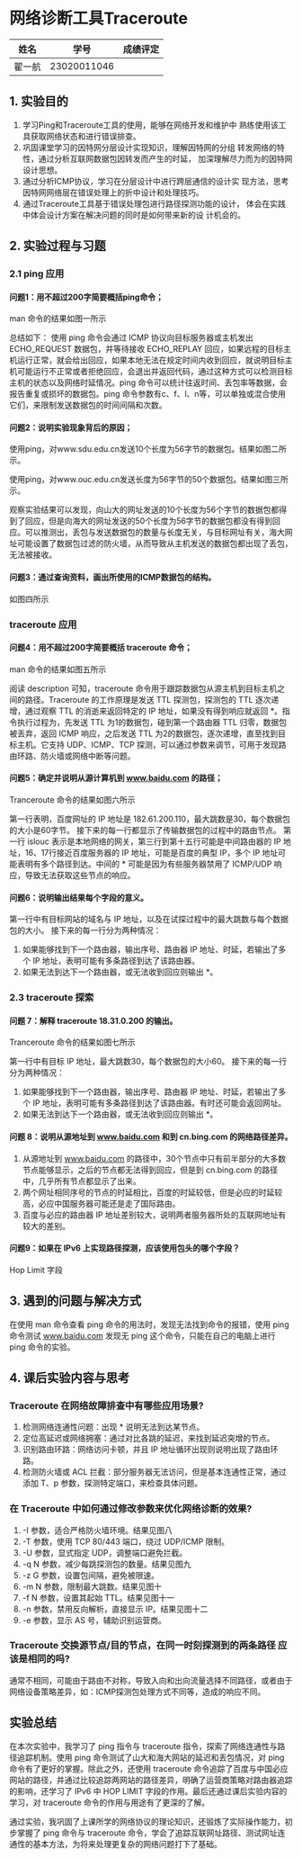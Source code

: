 # 网络诊断工具Traceroute
|姓名|学号|成绩评定|
|----|----|----|
|翟一航|23020011046||

## 1. 实验目的
1. 学习Ping和Traceroute工具的使用，能够在网络开发和维护中 熟练使用该工具获取网络状态和进行错误排查。
2. 巩固课堂学习的因特网分层设计实现知识，理解因特网的分组 转发网络的特性，通过分析互联网数据包因转发而产生的时延， 加深理解尽力而为的因特网设计思想。
3. 通过分析ICMP协议，学习在分层设计中进行跨层通信的设计实 现方法，思考因特网网络层在错误处理上的折中设计和处理技巧。
4. 通过Traceroute工具基于错误处理包进行路径探测功能的设计， 体会在实践中体会设计方案在解决问题的同时是如何带来新的设 计机会的。

## 2. 实验过程与习题
### 2.1 ping 应用
#### 问题1：用不超过200字简要概括ping命令；
man 命令的结果如图一所示

总结如下：
使用 ping 命令会通过 ICMP 协议向目标服务器或主机发出 ECHO_REQUEST 数据包，并等待接收 ECHO_REPLAY 回应，如果远程的目标主机运行正常，就会给出回应，如果本地无法在规定时间内收到回应，就说明目标主机可能运行不正常或者拒绝回应，会退出并返回代码，通过这种方式可以检测目标主机的状态以及网络时延情况。ping 命令可以统计往返时间、丢包率等数据，会报告重复或损坏的数据包。ping 命令参数有c、f、l、n等，可以单独或混合使用它们，来限制发送数据包的时间间隔和次数。

#### 问题2：说明实验现象背后的原因；
使用ping，对www.sdu.edu.cn发送10个长度为56字节的数据包。结果如图二所示。

使用ping，对www.ouc.edu.cn发送长度为56字节的50个数据包。结果如图三所示。

观察实验结果可以发现，向山大的网址发送的10个长度为56个字节的数据包都得到了回应，但是向海大的网址发送的50个长度为56字节的数据包都没有得到回应。可以推测出，丢包与发送数据包的数量与长度无关，与目标网址有关，海大网址可能设置了数据包过滤的防火墙，从而导致从主机发送的数据包都出现了丢包，无法被接收。

#### 问题3：通过查询资料，画出所使用的ICMP数据包的结构。
如图四所示

### traceroute 应用
#### 问题4：用不超过200字简要概括 traceroute 命令；
man 命令的结果如图五所示

阅读 description 可知，traceroute 命令用于跟踪数据包从源主机到目标主机之间的路径。Traceroute 的工作原理是发送 TTL 探测包，探测包的 TTL 逐次递增，通过观察 TTL 的消逝来返回特定的 IP 地址，如果没有得到响应就返回 *。指令执行过程为，先发送 TTL 为1的数据包，碰到第一个路由器 TTL 归零，数据包被丢弃，返回 ICMP 响应，之后发送 TTL 为2的数据包，逐次递增，直至找到目标主机。它支持 UDP、ICMP、TCP 探测，可以通过参数来调节，可用于发现路由环路、防火墙或网络中断等问题。

#### 问题5：确定并说明从源计算机到 www.baidu.com 的路径；
Tranceroute 命令的结果如图六所示

第一行表明，百度网址的 IP 地址是 182.61.200.110，最大跳数是30，每个数据包的大小是60字节。
接下来的每一行都显示了传输数据包的过程中的路由节点。
第一行 islouc 表示是本地网络的网关，第三行到第十五行可能是中间路由器的 IP 地址，16、17行接近百度服务器的 IP 地址，可能是百度的典型 IP，多个 IP 地址可能表明有多个路径到达。中间的 * 可能是因为有些服务器禁用了 ICMP/UDP 响应，导致无法获取这些节点的响应。

#### 问题6：说明输出结果每个字段的意义。
第一行中有目标网站的域名与 IP 地址，以及在试探过程中的最大跳数与每个数据包的大小。
接下来的每一行分为两种情况：
1. 如果能够找到下一个路由器，输出序号、路由器 IP 地址、时延，若输出了多个 IP 地址，表明可能有多条路径到达了该路由器。
2. 如果无法到达下一个路由器，或无法收到回应则输出 *。

### 2.3 traceroute 探索
#### 问题 7：解释 traceroute 18.31.0.200 的输出。
Tranceroute 命令的结果如图七所示

第一行中有目标 IP 地址，最大跳数30，每个数据包的大小60。
接下来的每一行分为两种情况：
1. 如果能够找到下一个路由器，输出序号、路由器 IP 地址、时延，若输出了多个 IP 地址，表明可能有多条路径到达了该路由器。有时还可能会返回网址。
2. 如果无法到达下一个路由器，或无法收到回应则输出 *。

#### 问题 8：说明从源地址到 www.baidu.com 和到 cn.bing.com 的网络路径差异。
1. 从源地址到 www.baidu.com 的路径中，30个节点中只有前半部分的大多数节点能够显示，之后的节点都无法得到回应，但是到 cn.bing.com 的路径中，几乎所有节点都显示了出来。
2. 两个网址相同序号的节点的时延相比，百度的时延较低，但是必应的时延较高，必应中国服务器可能还是走了国际路由。
3. 百度与必应的路由器 IP 地址差别较大，说明两者服务器所处的互联网地址有较大的差别。

#### 问题9：如果在 IPv6 上实现路径探测，应该使用包头的哪个字段？
Hop Limit 字段

## 3. 遇到的问题与解决方式
在使用 man 命令查看 ping 命令的用法时，发现无法找到命令的报错，使用 ping 命令测试 www.baidu.com 发现无 ping 这个命令，只能在自己的电脑上进行 ping 命令的实验。

## 4. 课后实验内容与思考
### Traceroute 在网络故障排查中有哪些应用场景?
1. 检测网络连通性问题：出现 * 说明无法到达某节点。
2. 定位高延迟或网络拥塞：通过对比各跳的延迟，来找到延迟突增的节点。
3. 识别路由环路：网络访问卡顿，并且 IP 地址循环出现则说明出现了路由环路。
4. 检测防火墙或 ACL 拦截：部分服务器无法访问，但是基本连通性正常，通过添加 T、p 参数，探测特定端口，来检查具体问题。

### 在 Traceroute 中如何通过修改参数来优化网络诊断的效果?
1. -I 参数，适合严格防火墙环境。结果见图八
2. -T 参数，使用 TCP 80/443 端口，绕过 UDP/ICMP 限制。
3. -U 参数，显式指定 UDP，调整端口避免拦截。
4. -q N 参数，减少每跳探测包的数量。结果见图九
5. -z G 参数，设置包间隔，避免被限速。
6. -m N 参数，限制最大跳数。结果见图十
7. -f N 参数，设置其起始 TTL。结果见图十一
8. -n 参数，禁用反向解析，直接显示 IP。结果见图十二
9. -e 参数，显示 AS 号，辅助识别运营商。

### Traceroute 交换源节点/目的节点，在同一时刻探测到的两条路径 应该是相同的吗?
通常不相同，可能由于路由不对称，导致入向和出向流量选择不同路径，或者由于网络设备策略差异，如：ICMP探测包处理方式不同等，造成的响应不同。

## 实验总结
在本次实验中，我学习了 ping 指令与 traceroute 指令，探索了网络连通性与路径追踪机制。使用 ping 命令测试了山大和海大网站的延迟和丢包情况，对 ping 命令有了更好的掌握。除此之外，还使用 traceroute 命令追踪了百度与中国必应网站的路径，并通过比较追踪两网站的路径差异，明确了运营商策略对路由器追踪的影响，还学习了 IPv6 中 HOP LIMIT 字段的作用。最后还通过课后实验内容的学习，对 traceroute 命令的作用与用途有了更深的了解。

通过实验，我巩固了上课所学的网络协议的理论知识，还锻炼了实际操作能力，初步掌握了 ping 命令与 traceroute 命令，学会了追踪互联网址路径、测试网址连通性的基本方法，为将来处理更复杂的网络问题打下了基础。
